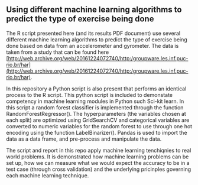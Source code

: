 ## Using different machine learning algorithms to predict the type of exercise being done

The R script presented here (and its results PDF document) use several different machine learning algorithms to predict the type of exercise being done based on data from an accelerometer and gyrometer. The data is taken from a study that can be found here [http://web.archive.org/web/20161224072740/http:/groupware.les.inf.puc-rio.br/har](http://web.archive.org/web/20161224072740/http:/groupware.les.inf.puc-rio.br/har). 

In this repository a Python script is also present that performs an identical process to the R script. This python script is included to
demonstate competency in machine learning modules in Python such Sci-kit learn. In this script a random forest classifier is implemented through the function RandomForestRegressor(). The hyperparameters (the variables chosen at each split) are optimized using GridSearchCV and categorical variables are converted to numeric variables for the random forest to use through one hot encoding using the function 
LabelBinarizer(). Pandas is used to import the data as a data frame, and pre-process and manipulate the data.

The script and report in this repo apply machine learning tenchiqnies to real world problems. It is demonstrated how machine learning problems can be set up, how we can measure what we would expect the accuracy to be in a test case (through cross validation) and the underlying pricinples governing each machine learning technique.


